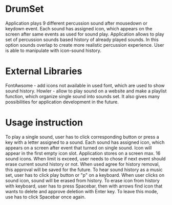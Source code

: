 # DrumSet
Application plays 9 different percussion sound after mousedown or keydown event. Each sound has assigned icon, which appears on the screen after same events as used for sound play. 
Application allows to play set of percussion sounds based history of already played sounds. In this option sounds overlap to create more realistic percussion experience.
User is able to manipulate with icon-sound history. 

# External Libraries
FontAwsome - add icons not available in used font, which are used to show sound history.
Howler - allow to play sound on a website and make a playlist function, which organize single sound into sounds set. It also gives many possibilities for application development in the future.

# Usage instruction

To play a single sound, user has to click corresponding button or press a key with a letter assigned to a sound. 
Each sound has assigned icon, which appears on a screen after event that turned on single sound. Icon will appear in the first empty icon slot.
Application stores on a screen max. 16 sound icons. When limit is exceed, user needs to chose if next event should erase current sound history or not.
When used agree for history removal, this approval will be saved for the future.
To hear sound history as a music set, user has to click play button or "p" on a keyboard.
When user clicks on sound icon, sound will be erased from history. 
To erase icon from history with keyboard, user has to press Spacebar, then with arrows find icon that wants to delete and approve deletion with Enter key. To leave this mode, use has to click Spacebar once again.
